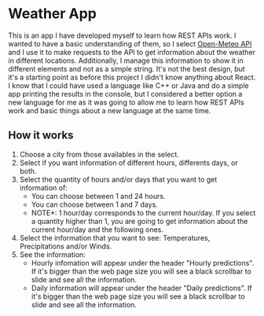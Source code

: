 # Weather App

This is an app I have developed myself to learn how REST APIs work. I wanted to have a basic understanding of them, so I select [Open-Meteo API](https://open-meteo.com/en/docs) and I use it to make requests to the API to get information about the weather in different locations. Additionally, I manage this information to show it in different elements and not as a simple string. It's not the best design, but it's a starting point as before this project I didn't know anything about React. I know that I could have used a language like C++ or Java and do a simple app printing the results in the console, but I considered a better option a new language for me as it was going to allow me to learn how REST APIs work and basic things about a new language at the same time. 

## How it works
1. Choose a city from those availables in the select.
2. Select if you want information of different hours, differents days, or both.
3. Select the quantity of hours and/or days that you want to get information of:
   - You can choose between 1 and 24 hours.
   - You can choose between 1 and 7 days.
   - NOTE*: 1 hour/day corresponds to the current hour/day. If you select a quantity higher than 1, you are going to get   information about the current hour/day and the following ones.
4. Select the information that you want to see: Temperatures, Precipitations and/or Winds.
5. See the information:
   - Hourly infomation will appear under the header "Hourly predictions". If it's bigger than the web page size you will see a black scrollbar to slide and see all the information.
   - Daily information will appear under the header "Daily predictions". If it's bigger than the web page size you will see a black scrollbar to slide and see all the information.
